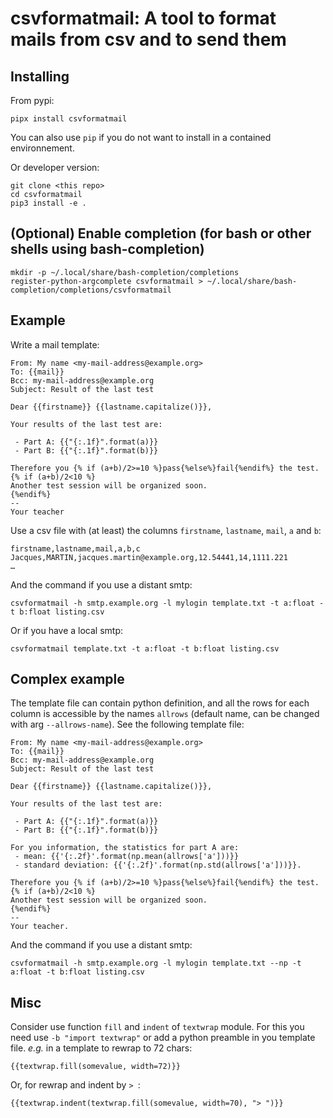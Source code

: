 # csvformatmail: A tool to format mails from csv and to send them

## Installing

From pypi:

```
pipx install csvformatmail
```

You can also use `pip` if you do not want to install in a contained environnement.

Or developer version:

```
git clone <this repo>
cd csvformatmail
pip3 install -e .
```

## (Optional) Enable completion (for bash or other shells using bash-completion)

```
mkdir -p ~/.local/share/bash-completion/completions
register-python-argcomplete csvformatmail > ~/.local/share/bash-completion/completions/csvformatmail
```

## Example

Write a mail template:

```
From: My name <my-mail-address@example.org>
To: {{mail}}
Bcc: my-mail-address@example.org
Subject: Result of the last test

Dear {{firstname}} {{lastname.capitalize()}},

Your results of the last test are:

 - Part A: {{"{:.1f}".format(a)}}
 - Part B: {{"{:.1f}".format(b)}}

Therefore you {% if (a+b)/2>=10 %}pass{%else%}fail{%endif%} the test.
{% if (a+b)/2<10 %}
Another test session will be organized soon.
{%endif%}
-- 
Your teacher
```

Use a csv file with (at least) the columns `firstname`, `lastname`, `mail`, `a`
and `b`:

```
firstname,lastname,mail,a,b,c
Jacques,MARTIN,jacques.martin@example.org,12.54441,14,1111.221
…
```

And the command if you use a distant smtp:

```
csvformatmail -h smtp.example.org -l mylogin template.txt -t a:float -t b:float listing.csv
```

Or if you have a local smtp:

```
csvformatmail template.txt -t a:float -t b:float listing.csv
```

## Complex example

The template file can contain python definition, and all the rows for each
column is accessible by the names `allrows` (default name, can be changed with
arg `--allrows-name`). See the following template file:

```
From: My name <my-mail-address@example.org>
To: {{mail}}
Bcc: my-mail-address@example.org
Subject: Result of the last test

Dear {{firstname}} {{lastname.capitalize()}},

Your results of the last test are:

 - Part A: {{"{:.1f}".format(a)}}
 - Part B: {{"{:.1f}".format(b)}}

For you information, the statistics for part A are:
 - mean: {{'{:.2f}'.format(np.mean(allrows['a']))}}
 - standard deviation: {{'{:.2f}'.format(np.std(allrows['a']))}}.

Therefore you {% if (a+b)/2>=10 %}pass{%else%}fail{%endif%} the test.
{% if (a+b)/2<10 %}
Another test session will be organized soon.
{%endif%}
-- 
Your teacher.
```

And the command if you use a distant smtp:

```
csvformatmail -h smtp.example.org -l mylogin template.txt --np -t a:float -t b:float listing.csv
```

## Misc

Consider use function `fill` and `indent` of `textwrap` module. For this you
need use `-b "import textwrap"` or add a python preamble in you template file.
_e.g._ in a template to rewrap to 72 chars:

```
{{textwrap.fill(somevalue, width=72)}}
```

Or, for rewrap and indent by `> `:

```
{{textwrap.indent(textwrap.fill(somevalue, width=70), "> ")}}
```
